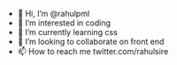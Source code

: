 - 👋 Hi, I’m @rahulpml
- 👀 I’m interested in coding
- 🌱 I’m currently learning css
- 💞️ I’m looking to collaborate on front end
- 📫 How to reach me twitter.com/rahulsire

<!---
rahulpml/rahulpml is a ✨ special ✨ repository because its `README.md` (this file) appears on your GitHub profile.
You can click the Preview link to take a look at your changes.
--->
